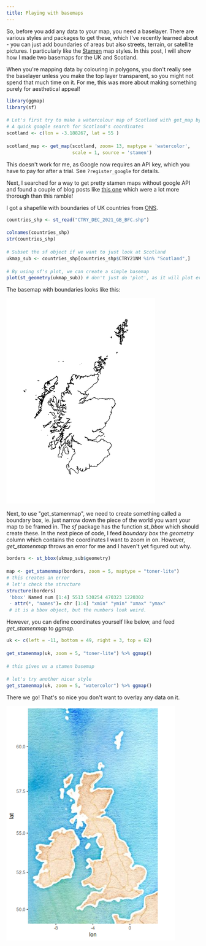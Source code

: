 ```yaml
---
title: Playing with basemaps
---
```

So, before you add any data to your map, you need a baselayer. There are various styles and packages to get these, which I've recently learned about - you can just add boundaries of areas but also streets, terrain, or satellite pictures. I particularly like the [Stamen](http://maps.stamen.com/#terrain/12/37.7706/-122.3782) map styles. In this post, I will show how I made two basemaps for the UK and Scotland. 

When you're mapping data by colouring in polygons, you don't really see the baselayer unless you make the top layer transparent, so you might not spend that much time on it. For me, this was more about making something purely for aesthetical appeal!


```r
library(ggmap)
library(sf)

# Let's first try to make a watercolour map of Scotland with get_map by pulling a Google map
# A quick google search for Scotland's coordinates
scotland <- c(lon = -3.188267, lat = 55 )

scotland_map <- get_map(scotland, zoom= 13, maptype = 'watercolor',
                        scale = 1, source = 'stamen') 
```
This doesn't work for me, as Google now requires an API key, which you have to pay for after a trial. See `?register_google` for details.

Next, I searched for a way to get pretty stamen maps without google API and found a couple of blog posts like [this one](https://www.r-bloggers.com/2018/10/getting-started-stamen-maps-with-ggmap/) which were a lot more thorough than this ramble!

I got a shapefile with boundaries of UK countries from [ONS](https://geoportal.statistics.gov.uk/datasets/ons::countries-december-2021-gb-bfc/about).

```r
countries_shp <- st_read("CTRY_DEC_2021_GB_BFC.shp")

colnames(countries_shp)
str(countries_shp)

# Subset the sf object if we want to just look at Scotland
ukmap_sub <- countries_shp[countries_shp$CTRY21NM %in% "Scotland",]

# By using sf's plot, we can create a simple basemap 
plot(st_geometry(ukmap_sub)) # don't just do 'plot', as it will plot every variable and take ages
```
The basemap with boundaries looks like this: 

![Scotland basemap](images/scotland_boundarymap.png)

Next, to use "get_stamenmap", we need to create something called a boundary box, ie. just narrow down the piece of the world you want your map to be framed in. The *sf* package has the function *st_bbox* which should create these. In the next piece of code, I feed *boundary box* the *geometry* column which contains the coordinates I want to zoom in on. However, *get_stamenmap* throws an error for me and I haven't yet figured out why.

```r
borders <- st_bbox(ukmap_sub$geometry)

map <- get_stamenmap(borders, zoom = 5, maptype = "toner-lite")
# this creates an error
# let's check the structure
structure(borders)
 'bbox' Named num [1:4] 5513 530254 470323 1220302
 - attr(*, "names")= chr [1:4] "xmin" "ymin" "xmax" "ymax"
 # it is a bbox object, but the numbers look weird.
```

However, you can define coordinates yourself like below, and feed *get_stamenmap* to *ggmap*.

```r
uk <- c(left = -11, bottom = 49, right = 3, top = 62)

get_stamenmap(uk, zoom = 5, "toner-lite") %>% ggmap()

# this gives us a stamen basemap 

# let's try another nicer style
get_stamenmap(uk, zoom = 5, "watercolor") %>% ggmap()
```
There we go! That's so nice you don't want to overlay any data on it.

![UK watercolour basemap](images/uk_watercolour.png)
